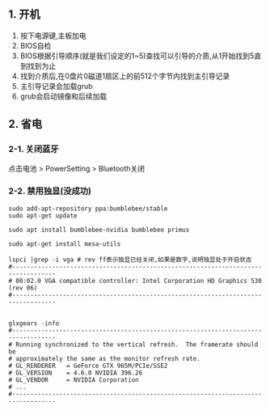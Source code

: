 ## 1. 开机
1. 按下电源键,主板加电
2. BIOS自检
3. BIOS根据引导顺序(就是我们设定的1~5)查找可以引导的介质,从1开始找到5直到找到为止
4. 找到介质后,在0盘片0磁道1扇区上的前512个字节内找到主引导记录
5. 主引导记录会加载grub
6. grub会启动镜像和后续加载

## 2. 省电
### 2-1. 关闭蓝牙
点击电池 > PowerSetting > Bluetooth关闭
### 2-2. 禁用独显(没成功)
```
sudo add-apt-repository ppa:bumblebee/stable
sudo apt-get update

sudo apt install bumblebee-nvidia bumblebee primus

sudo apt-get install mesa-utils

lspci |grep -i vga # rev ff表示独显已经关闭,如果是数字,说明独显处于开启状态
#----------------------------------------------------------------------------------
# 00:02.0 VGA compatible controller: Intel Corporation HD Graphics 530 (rev 06)
#----------------------------------------------------------------------------------


glxgears -info
#----------------------------------------------------------------------------------
# Running synchronized to the vertical refresh.  The framerate should be
# approximately the same as the monitor refresh rate.
# GL_RENDERER   = GeForce GTX 965M/PCIe/SSE2
# GL_VERSION    = 4.6.0 NVIDIA 396.26
# GL_VENDOR     = NVIDIA Corporation
# ...
#----------------------------------------------------------------------------------
```
